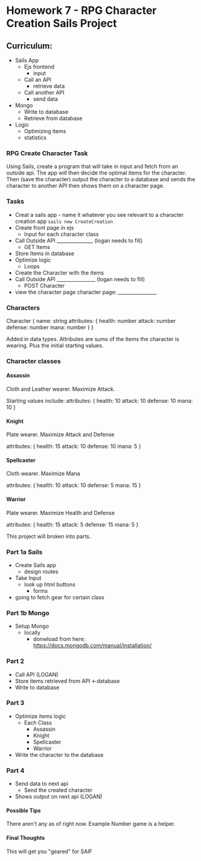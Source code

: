 # Homework 7 - RPG Character Creation Sails Project

## Curriculum: 
- Sails App
  - Ejs frontend
    - input
  - Call an API
    - retrieve data
  - Call another API
    - send data
- Mongo
  - Write to database
  - Retrieve from database
- Logic
  - Optimizing items
  - statistics

### RPG Create Character Task
Using Sails, create a program that will take in input 
and fetch from an outside api.
The app will then decide the optimal items for the character.
Then (save the character) output the character to a database 
and sends the character to another API 
then shows them on a character page.

### Tasks
- Creat a sails app - name it whatever you see relevant to a character creation app
  `sails new CreateCreation`
- Create front page in ejs
  - Input for each character class
- Call Outside API _______________ (logan needs to fill)
  - GET Items
- Store Items in database
- Optimize logic
  - Loops
- Create the Character with the items
- Call Outside API ________________ (logan needs to fill)
  - POST Character
- view the character page
character page: ________________

### Characters
Character {
  name: string
  attributes: {
    health: number
    attack: number
    defense: number
    mana: number
  }
}

Added in data types. 
Attributes are sums of the items the character is wearing. Plus the initial starting values.

### Character classes

#### Assassin
Cloth and Leather wearer.
Maximize Attack.

Starting values include: 
  attributes: {
    health: 10
    attack: 10
    defense: 10
    mana: 10
  }

#### Knight
Plate wearer.
Maximize Attack and Defense

  attributes: {
    health: 15
    attack: 10
    defense: 10
    mana: 5
  }

#### Spellcaster
Cloth wearer.
Maximize Mana

  attributes: {
    health: 10
    attack: 10
    defense: 5
    mana: 15
  }

#### Warrior
Plate wearer.
Maximize Health and Defense

  attributes: {
    health: 15
    attack: 5
    defense: 15
    mana: 5
  }


This project will broken into parts.

### Part 1a Sails
- Create Sails app
  - design routes
- Take Input
  - look up html buttons
    - forms
- going to fetch gear for certain class

### Part 1b Mongo
- Setup Mongo
  - locally
    - donwload from here: https://docs.mongodb.com/manual/installation/

### Part 2 
- Call API (LOGAN)
- Store items retrieved from API <-database
- Write to database 

### Part 3 
- Optimize items logic
  - Each Class
    - Assassin
    - Knight
    - Spellcaster
    - Warrior
- Write the character to the database

### Part 4
- Send data to next api
  - Send the created character
- Shows output on next api (LOGAN)

#### Possible Tips
There aren't any as of right now.
Example Number game is a helper.


#### Final Thoughts
This will get you "geared" for SAIF
